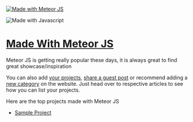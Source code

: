 [![Made with Meteor JS](https://madewithjavascript.club/_nuxt/uploads/d467356-640.png)][made-with-meteor-js]

![Made with Javascript](https://madewithjavascript.club/Made-With-Javascript-Logo.png)

# [Made With Meteor JS][made-with-meteor-js]

Meteor JS is getting really popular these days, it is always great to find great showcase/inspiration

You can also add [your projects][request-project], [share a guest post][request-post] or recommend adding a [new category][request-category] on the website. Just head over to respective articles to see how you can list your projects.

Here are the top projects made with Meteor JS

- [Sample Project][sample-project]

[made-with-meteor-js]: https://madewithjavascript.club/categories/meteor-js "Made with Meteor JS"
[made-with-javascript]: https://madewithjavascript.club/ "Made with Javscript Club"
[sample-project]: /your-project-made-with-meteor-js-showcase.md "Project Name | Made with Meteor JS"
[request-project]: https://madewithjavascript.club/categories/request/project "Submit your project | Made with Javascript"
[request-post]: https://madewithjavascript.club/categories/request/post "Guest Post | Made with Javascript"
[request-category]: https://madewithjavascript.club/categories/request/categories "Suggest new JS framework | Made with Javascript"
